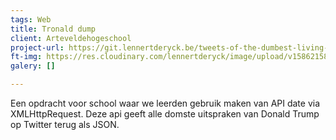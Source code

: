```yaml
---
tags: Web
title: Tronald dump
client: Arteveldehogeschool
project-url: https://git.lennertderyck.be/tweets-of-the-dumbest-living-thing/
ft-img: https://res.cloudinary.com/lennertderyck/image/upload/v1586215865/7Q8jYBD_irlqp9.png
galery: []

---
```

Een opdracht voor school waar we leerden gebruik maken van API date via XMLHttpRequest. Deze api geeft alle domste uitspraken van Donald Trump op Twitter terug als JSON.